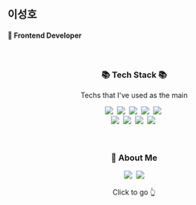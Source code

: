 ## 이성호
#### 🌱 Frontend Developer 

<br/>

<div align="center">
<h3 align="center">📚 Tech Stack 📚</h3>
<p align="center"> Techs that I've used as the main </p>

<p align="center">
<img src="https://img.shields.io/badge/JavaScript-F7DF1E?style=flat-square&logo=JavaScript&logoColor=white"/></a>&nbsp
<img src="https://img.shields.io/badge/CSS3-1572B6?style=flat-square&logo=CSS3&logoColor=white"/></a>&nbsp
<img src="https://img.shields.io/badge/HTML5-E34F26?style=flat-square&logo=HTML5&logoColor=white"/></a>&nbsp
<img src="https://img.shields.io/badge/React-61DAFB?style=flat-square&logo=React&logoColor=white"/></a>&nbsp
<img src="https://img.shields.io/badge/React Native-61DAFB?style=flat-square&logo=React&logoColor=white"/></a>&nbsp
<br>
<img src="https://img.shields.io/badge/Netlify-00C7B7?style=flat-square&logo=Netlify&logoColor=white"/></a>&nbsp
<img src="https://img.shields.io/badge/PostCSS-DD3A0A?style=flat-square&logo=PostCSS&logoColor=white"/></a>&nbsp
<img src="https://img.shields.io/badge/React Router-CA4245?style=flat-square&logo=React Router&logoColor=white"/></a>&nbsp
<img src="https://img.shields.io/badge/Firebase-FFCA28?style=flat-square&logo=Firebase&logoColor=white"/></a>&nbsp
</p>
</div>   

<br/>

<h3 align="center">🔎 About Me</h3>
<p align="center">
    <a href="https://leeseong010.tistory.com/"><img src="https://img.shields.io/badge/My tech blog-D0A9F5?style=flat-square&logo=Tistory&logoColor=white&link=https://leeseong010.tistory.com/"/></a>&nbsp
    <a href="https://glen-show-8be.notion.site/5c6d878af3a5491b98a88dffd81b4aed/"><img src="https://img.shields.io/badge/Portfolio-A9BCF5?style=flat-square&logo=Notion&logoColor=white&link=https://glen-show-8be.notion.site/5c6d878af3a5491b98a88dffd81b4aed/"/></a>  
   
</p>

<p align="center">Click to go 👆</p>

[//]: # (These are reference links used in the body of this note and get stripped out when the markdown processor does its job. There is no need to format nicely because it shouldn't be seen. Thanks SO - http://stackoverflow.com/questions/4823468/store-comments-in-markdown-syntax)

   [dill]: <https://github.com/joemccann/dillinger>
   [git-repo-url]: <https://github.com/joemccann/dillinger.git>
   [john gruber]: <http://daringfireball.net>
   [df1]: <http://daringfireball.net/projects/markdown/>
   [markdown-it]: <https://github.com/markdown-it/markdown-it>
   [Ace Editor]: <http://ace.ajax.org>
   [node.js]: <http://nodejs.org>
   [Twitter Bootstrap]: <http://twitter.github.com/bootstrap/>
   [jQuery]: <http://jquery.com>
   [@tjholowaychuk]: <http://twitter.com/tjholowaychuk>
   [express]: <http://expressjs.com>
   [AngularJS]: <http://angularjs.org>
   [Gulp]: <http://gulpjs.com>

   [PlDb]: <https://github.com/joemccann/dillinger/tree/master/plugins/dropbox/README.md>
   [PlGh]: <https://github.com/joemccann/dillinger/tree/master/plugins/github/README.md>
   [PlGd]: <https://github.com/joemccann/dillinger/tree/master/plugins/googledrive/README.md>
   [PlOd]: <https://github.com/joemccann/dillinger/tree/master/plugins/onedrive/README.md>
   [PlMe]: <https://github.com/joemccann/dillinger/tree/master/plugins/medium/README.md>
   [PlGa]: <https://github.com/RahulHP/dillinger/blob/master/plugins/googleanalytics/README.md>

   [PlGd]: <https://github.com/joemccann/dillinger/tree/master/plugins/googledrive/README.md>
   [PlOd]: <https://github.com/joemccann/dillinger/tree/master/plugins/onedrive/README.md>
   [PlMe]: <https://github.com/joemccann/dillinger/tree/master/plugins/medium/README.md>
   [PlGa]: <https://github.com/RahulHP/dillinger/blob/master/plugins/googleanalytics/README.md>
